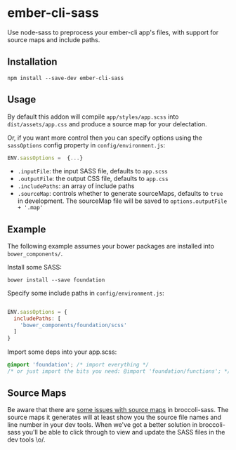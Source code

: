 # ember-cli-sass

Use node-sass to preprocess your ember-cli app's files, with support for source maps and include paths.

## Installation

```
npm install --save-dev ember-cli-sass
```

## Usage

By default this addon will compile `app/styles/app.scss` into `dist/assets/app.css` and produce a source map for your delectation.

Or, if you want more control then you can specify options using the
`sassOptions` config property in `config/environment.js`:

```javascript
ENV.sassOptions =  {...}
```

- `.inputFile`: the input SASS file, defaults to `app.scss`
- `.outputFile`: the output CSS file, defaults to `app.css`
- `.includePaths`: an array of include paths
- `.sourceMap`: controls whether to generate sourceMaps, defaults to `true` in development. The sourceMap file will be saved to `options.outputFile + '.map'`

## Example

The following example assumes your bower packages are installed into `bower_components/`.

Install some SASS:

```shell
bower install --save foundation
```

Specify some include paths in `config/environment.js`:

```javascript

ENV.sassOptions = {
  includePaths: [
    'bower_components/foundation/scss'
  ]
}
```

Import some deps into your app.scss:

```scss
@import 'foundation'; /* import everything */
/* or just import the bits you need: @import 'foundation/functions'; */
```

## Source Maps

Be aware that there are [some issues with source maps](https://github.com/joliss/broccoli-sass/issues/39) in broccoli-sass. The source maps it generates will at least show you the source file names and line number in your dev tools. When we've got a better solution in broccoli-sass you'll be able to click through to view and update the SASS files in the dev tools \o/.
